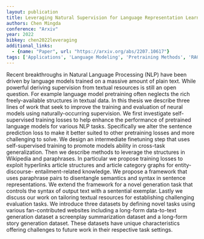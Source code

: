 ```yaml
---
layout: publication
title: Leveraging Natural Supervision for Language Representation Learning and Generation
authors: Chen Mingda
conference: "Arxiv"
year: 2022
bibkey: chen2022leveraging
additional_links:
  - {name: "Paper", url: "https://arxiv.org/abs/2207.10617"}
tags: ['Applications', 'Language Modeling', 'Pretraining Methods', 'RAG', 'Reinforcement Learning', 'Tools', 'Training Techniques']
---
```

Recent breakthroughs in Natural Language Processing (NLP) have been driven by language models trained on a massive amount of plain text. While powerful deriving supervision from textual resources is still an open question. For example language model pretraining often neglects the rich freely-available structures in textual data. In this thesis we describe three lines of work that seek to improve the training and evaluation of neural models using naturally-occurring supervision. We first investigate self-supervised training losses to help enhance the performance of pretrained language models for various NLP tasks. Specifically we alter the sentence prediction loss to make it better suited to other pretraining losses and more challenging to solve. We design an intermediate finetuning step that uses self-supervised training to promote models ability in cross-task generalization. Then we describe methods to leverage the structures in Wikipedia and paraphrases. In particular we propose training losses to exploit hyperlinks article structures and article category graphs for entity- discourse- entailment-related knowledge. We propose a framework that uses paraphrase pairs to disentangle semantics and syntax in sentence representations. We extend the framework for a novel generation task that controls the syntax of output text with a sentential exemplar. Lastly we discuss our work on tailoring textual resources for establishing challenging evaluation tasks. We introduce three datasets by defining novel tasks using various fan-contributed websites including a long-form data-to-text generation dataset a screenplay summarization dataset and a long-form story generation dataset. These datasets have unique characteristics offering challenges to future work in their respective task settings.
